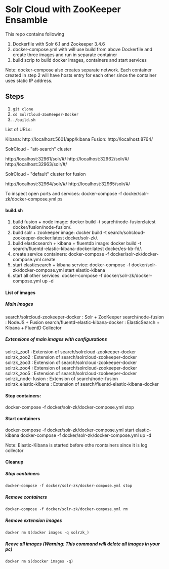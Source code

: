 # Solr Cloud with ZooKeeper Ensamble
This repo contains following

1. Dockerfile with Solr 6.1 and Zookeeper 3.4.6
2. docker-compose.yml with will use build from above Dockerfile and create three images and run in separate container
3. build scrip to build docker images, containers and start services

Note: docker-compose also creates separate network. Each container created in step 2 will have hosts entry for each other since the container uses static IP address.

## Steps

1. `git clone`
2. `cd SolrCloud-ZooKeeper-Docker`
3. `./build.sh`


List of URLs:

Kibana: http://localhost:5601/app/kibana
Fusion: http://localhost:8764/

SolrCloud - "att-search" cluster

http://localhost:32961/solr/#/
http://localhost:32962/solr/#/
http://localhost:32963/solr/#/

SolrCloud - "default" cluster for fusion

http://localhost:32964/solr/#/
http://localhost:32965/solr/#/


To inspect open ports and services:
docker-compose -f docker/solr-zk/docker-compose.yml ps

#### build.sh
1. build fusion + node image: docker build -t search/node-fusion:latest docker/fusion/node-fusion/.
2. build solr + zookeeper image: docker build -t search/solrcloud-zookeeper-docker:latest docker/solr-zk/.
3. build elasticsearch + kibana + fluentdb image: docker build -t search/fluentd-elastic-kibana-docker:latest docker/es-kb-fd/.
4. create service containers: docker-compose -f docker/solr-zk/docker-compose.yml create
5. start elasticsearch + kibana service: docker-compose -f docker/solr-zk/docker-compose.yml start elastic-kibana
6. start all other services: docker-compose -f docker/solr-zk/docker-compose.yml up -d

#### List of images

##### Main Images
search/solrcloud-zookeeper-docker     : Solr + ZooKeeper
search/node-fusion                    : NodeJS + Fusion
search/fluentd-elastic-kibana-docker  : ElasticSearch + Kibana + FluentD Collector

##### Extensions of main images with configurations
solrzk_zoo1             : Extension of search/solrcloud-zookeeper-docker                
solrzk_zoo2             : Extension of search/solrcloud-zookeeper-docker                
solrzk_zoo3             : Extension of search/solrcloud-zookeeper-docker                
solrzk_zoo4             : Extension of search/solrcloud-zookeeper-docker                
solrzk_zoo5             : Extension of search/solrcloud-zookeeper-docker                
solrzk_node-fusion      : Extension of search/node-fusion                
solrzk_elastic-kibana   : Extension of search/fluentd-elastic-kibana-docker


#### Stop containers:
docker-compose -f docker/solr-zk/docker-compose.yml stop

#### Start containers
docker-compose -f docker/solr-zk/docker-compose.yml start elastic-kibana
docker-compose -f docker/solr-zk/docker-compose.yml up -d

Note: Elastic-Kibana is started before othe rcontainers since it is log collector

#### Cleanup

##### Stop containers
`docker-compose -f docker/solr-zk/docker-compose.yml stop`

##### Remove containers
`docker-compose -f docker/solr-zk/docker-compose.yml rm`

##### Remove extension images
`docker rm $(docker images -q solrzk_)`

##### Reove all images (Warning: This command will delete all images in your pc)
`docker rm $(doccker images -q)`
